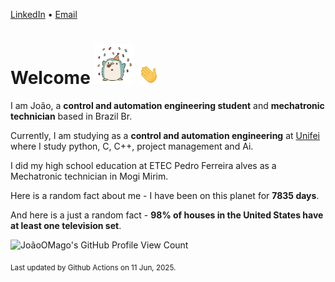 [LinkedIn](https://www.linkedin.com/in/joão-pedro-gozzoli-b95641301/) &bull;
[Email](joaopedrogozzoli@gmail.com)

# Welcome <img src="happy.gif" height="64px" /> <img src="wave.gif" height="32px" />

I am João, a  **control and automation engineering student** and **mechatronic technician** based in Brazil Br.

Currently, I am studying as a **control and automation engineering** at [Unifei](https://unifei.edu.br) where I study python, C, C++, project management and Ai.

I did my high school education at ETEC Pedro Ferreira alves as a Mechatronic technician in Mogi Mirim.

Here is a random fact about me - I have been on this planet for **7835 days**.

And here is a just a random fact -  **98% of houses in the United States have at least one television set**.

![JoãoOMago's GitHub Profile View Count](https://komarev.com/ghpvc/?username=JoaoOMago)

<sub>Last updated by Github Actions on 11 Jun, 2025.</sub>
